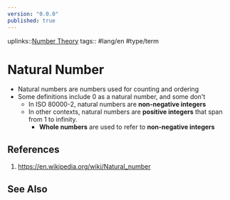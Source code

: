 ```yaml
---
version: "0.0.0"
published: true
---
```

uplinks::[Number Theory](./Number%20Theory.md)
tags:: #lang/en #type/term
# Natural Number
- Natural numbers are numbers used for counting and ordering
- Some definitions include 0 as a natural number, and some don't
	- In ISO 80000-2, natural numbers are **non-negative integers**
	- In other contexts, natural numbers are **positive integers** that span from 1 to infinity. 
		- **Whole numbers** are used to refer to **non-negative integers**

## References
1. https://en.wikipedia.org/wiki/Natural_number
## See Also
